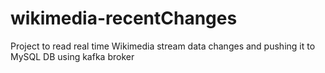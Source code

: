 # wikimedia-recentChanges
Project to read real time Wikimedia stream data changes and pushing it to MySQL DB using kafka broker
